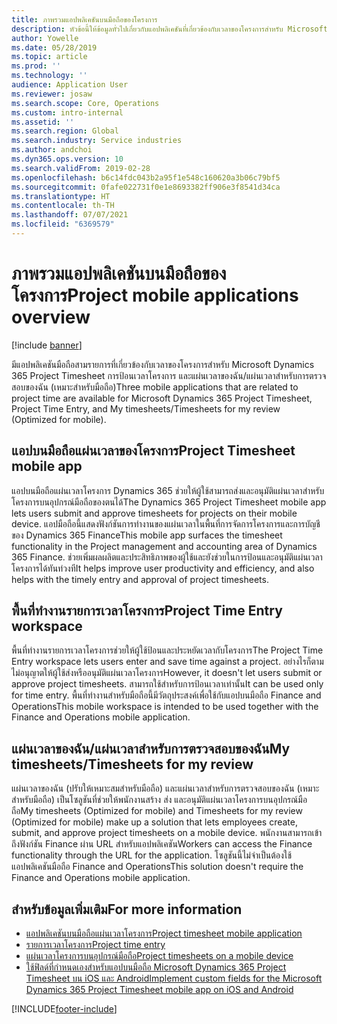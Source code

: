 ```yaml
---
title: ภาพรวมแอปพลิเคชันบนมือถือของโครงการ
description: หัวข้อนี้ให้ข้อมูลทั่วไปเกี่ยวกับแอปพลิเคชันที่เกี่ยวข้องกับเวลาของโครงการสำหรับ Microsoft Dynamics 365 Project Timesheet การป้อนเวลาโครงการ และแผ่นเวลาของฉัน/แผ่นเวลาที่พร้อมใช้งานบนอุปกรณ์มือถือ
author: Yowelle
ms.date: 05/28/2019
ms.topic: article
ms.prod: ''
ms.technology: ''
audience: Application User
ms.reviewer: josaw
ms.search.scope: Core, Operations
ms.custom: intro-internal
ms.assetid: ''
ms.search.region: Global
ms.search.industry: Service industries
ms.author: andchoi
ms.dyn365.ops.version: 10
ms.search.validFrom: 2019-02-28
ms.openlocfilehash: b6c14fdc043b2a95f1e548c160620a3b06c79bf5
ms.sourcegitcommit: 0fafe022731f0e1e8693382ff906e3f8541d34ca
ms.translationtype: HT
ms.contentlocale: th-TH
ms.lasthandoff: 07/07/2021
ms.locfileid: "6369579"
---
```

# <a name="project-mobile-applications-overview"></a><span data-ttu-id="f8e6c-103">ภาพรวมแอปพลิเคชันบนมือถือของโครงการ</span><span class="sxs-lookup"><span data-stu-id="f8e6c-103">Project mobile applications overview</span></span>

[!include [banner](../includes/banner.md)]

<span data-ttu-id="f8e6c-104">มีแอปพลิเคชันมือถือสามรายการที่เกี่ยวข้องกับเวลาของโครงการสำหรับ Microsoft Dynamics 365 Project Timesheet การป้อนเวลาโครงการ และแผ่นเวลาของฉัน/แผ่นเวลาสำหรับการตรวจสอบของฉัน (เหมาะสำหรับมือถือ)</span><span class="sxs-lookup"><span data-stu-id="f8e6c-104">Three mobile applications that are related to project time are available for Microsoft Dynamics 365 Project Timesheet, Project Time Entry, and My timesheets/Timesheets for my review (Optimized for mobile).</span></span>

## <a name="project-timesheet-mobile-app"></a><span data-ttu-id="f8e6c-105">แอปบนมือถือแผ่นเวลาของโครงการ</span><span class="sxs-lookup"><span data-stu-id="f8e6c-105">Project Timesheet mobile app</span></span>

<span data-ttu-id="f8e6c-106">แอปบนมือถือแผ่นเวลาโครงการ Dynamics 365 ช่วยให้ผู้ใช้สามารถส่งและอนุมัติแผ่นเวลาสำหรับโครงการบนอุปกรณ์มือถือของตนได้</span><span class="sxs-lookup"><span data-stu-id="f8e6c-106">The Dynamics 365 Project Timesheet mobile app lets users submit and approve timesheets for projects on their mobile device.</span></span> <span data-ttu-id="f8e6c-107">แอปมือถือนี้แสดงฟังก์ชันการทำงานของแผ่นเวลาในพื้นที่การจัดการโครงการและการบัญชีของ Dynamics 365 Finance</span><span class="sxs-lookup"><span data-stu-id="f8e6c-107">This mobile app surfaces the timesheet functionality in the Project management and accounting area of Dynamics 365 Finance.</span></span> <span data-ttu-id="f8e6c-108">ช่วยเพิ่มผลผลิตและประสิทธิภาพของผู้ใช้และยังช่วยในการป้อนและอนุมัติแผ่นเวลาโครงการได้ทันท่วงที</span><span class="sxs-lookup"><span data-stu-id="f8e6c-108">It helps improve user productivity and efficiency, and also helps with the timely entry and approval of project timesheets.</span></span>

## <a name="project-time-entry-workspace"></a><span data-ttu-id="f8e6c-109">พื้นที่ทำงานรายการเวลาโครงการ</span><span class="sxs-lookup"><span data-stu-id="f8e6c-109">Project Time Entry workspace</span></span>

<span data-ttu-id="f8e6c-110">พื้นที่ทำงานรายการเวลาโครงการช่วยให้ผู้ใช้ป้อนและประหยัดเวลากับโครงการ</span><span class="sxs-lookup"><span data-stu-id="f8e6c-110">The Project Time Entry workspace lets users enter and save time against a project.</span></span> <span data-ttu-id="f8e6c-111">อย่างไรก็ตาม ไม่อนุญาตให้ผู้ใช้ส่งหรืออนุมัติแผ่นเวลาโครงการ</span><span class="sxs-lookup"><span data-stu-id="f8e6c-111">However, it doesn't let users submit or approve project timesheets.</span></span> <span data-ttu-id="f8e6c-112">สามารถใช้สำหรับการป้อนเวลาเท่านั้น</span><span class="sxs-lookup"><span data-stu-id="f8e6c-112">It can be used only for time entry.</span></span> <span data-ttu-id="f8e6c-113">พื้นที่ทำงานสำหรับมือถือนี้มีวัตถุประสงค์เพื่อใช้กับแอปบนมือถือ Finance and Operations</span><span class="sxs-lookup"><span data-stu-id="f8e6c-113">This mobile workspace is intended to be used together with the Finance and Operations mobile application.</span></span>

## <a name="my-timesheetstimesheets-for-my-review"></a><span data-ttu-id="f8e6c-114">แผ่นเวลาของฉัน/แผ่นเวลาสำหรับการตรวจสอบของฉัน</span><span class="sxs-lookup"><span data-stu-id="f8e6c-114">My timesheets/Timesheets for my review</span></span>

<span data-ttu-id="f8e6c-115">แผ่นเวลาของฉัน (ปรับให้เหมาะสมสำหรับมือถือ) และแผ่นเวลาสำหรับการตรวจสอบของฉัน (เหมาะสำหรับมือถือ) เป็นโซลูชันที่ช่วยให้พนักงานสร้าง ส่ง และอนุมัติแผ่นเวลาโครงการบนอุปกรณ์มือถือ</span><span class="sxs-lookup"><span data-stu-id="f8e6c-115">My timesheets (Optimized for mobile) and Timesheets for my review (Optimized for mobile) make up a solution that lets employees create, submit, and approve project timesheets on a mobile device.</span></span> <span data-ttu-id="f8e6c-116">พนักงานสามารถเข้าถึงฟังก์ชัน Finance ผ่าน URL สำหรับแอปพลิเคชัน</span><span class="sxs-lookup"><span data-stu-id="f8e6c-116">Workers can access the Finance functionality through the URL for the application.</span></span> <span data-ttu-id="f8e6c-117">โซลูชันนี้ไม่จำเป็นต้องใช้แอปพลิเคชันมือถือ Finance and Operations</span><span class="sxs-lookup"><span data-stu-id="f8e6c-117">This solution doesn't require the Finance and Operations mobile application.</span></span>

## <a name="for-more-information"></a><span data-ttu-id="f8e6c-118">สำหรับข้อมูลเพิ่มเติม</span><span class="sxs-lookup"><span data-stu-id="f8e6c-118">For more information</span></span>

- [<span data-ttu-id="f8e6c-119">แอปพลิเคชันบนมือถือแผ่นเวลาโครงการ</span><span class="sxs-lookup"><span data-stu-id="f8e6c-119">Project timesheet mobile application</span></span>](project-timesheet.md)
- [<span data-ttu-id="f8e6c-120">รายการเวลาโครงการ</span><span class="sxs-lookup"><span data-stu-id="f8e6c-120">Project time entry</span></span>]( project-time-entry-mobile-workspace.md)
- [<span data-ttu-id="f8e6c-121">แผ่นเวลาโครงการบนอุปกรณ์มือถือ</span><span class="sxs-lookup"><span data-stu-id="f8e6c-121">Project timesheets on a mobile device</span></span>](Mobile-timesheets.md)
- [<span data-ttu-id="f8e6c-122">ใช้ฟิลด์ที่กำหนดเองสำหรับแอปบนมือถือ Microsoft Dynamics 365 Project Timesheet บน iOS และ Android</span><span class="sxs-lookup"><span data-stu-id="f8e6c-122">Implement custom fields for the Microsoft Dynamics 365 Project Timesheet mobile app on iOS and Android</span></span>](custom-fields-mobile.md)


[!INCLUDE[footer-include](../includes/footer-banner.md)]